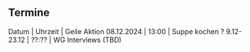 Termine
-------
Datum      | Uhrzeit | Geile Aktion
08.12.2024 | 13:00   | Suppe kochen ?
9.12-23.12 | ??:??   | WG Interviews (TBD)


